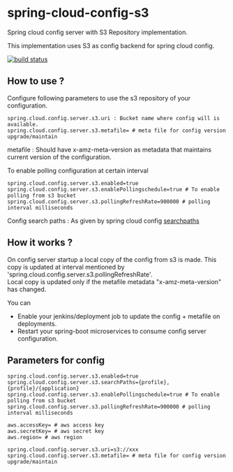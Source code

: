 # spring-cloud-config-s3
Spring cloud config server with S3 Repository implementation.

This implementation uses S3 as config backend for spring cloud config.

[![build status ](https://gitlab.com/salunkenagesh14/spring-cloud-config-s3/badges/master/pipeline.svg)](https://gitlab.com/salunkenagesh14/spring-cloud-config-s3/badges/master/pipeline.svg)

## How to use ?

Configure following parameters to use the s3 repository of your configuration.  

```
spring.cloud.config.server.s3.uri : Bucket name where config will is available.
spring.cloud.config.server.s3.metafile= # meta file for config version upgrade/maintain
```
metafile : Should have x-amz-meta-version as metadata that maintains current version of the configuration.

To enable polling configuration at certain interval

```
spring.cloud.config.server.s3.enabled=true
spring.cloud.config.server.s3.enablePollingschedule=true # To enable polling from s3 bucket
spring.cloud.config.server.s3.pollingRefreshRate=900000 # polling interval milliseconds
```

Config search paths : As given by spring cloud config [searchpaths](https://cloud.spring.io/spring-cloud-config/multi/multi__spring_cloud_config_server.html#_placeholders_in_git_search_paths)

## How it works ?
On config server startup a local copy of the config from s3 is made.
This copy is updated at interval mentioned by 'spring.cloud.config.server.s3.pollingRefreshRate'.  
Local copy is updated only if the metafile metadata "x-amz-meta-version" has changed.

You can
 - Enable your jenkins/deployment job to update the config + metafile on deployments.
 - Restart your spring-boot microservices to consume config server configuration.

## Parameters for config

```
spring.cloud.config.server.s3.enabled=true
spring.cloud.config.server.s3.searchPaths={profile},{profile}/{application}
spring.cloud.config.server.s3.enablePollingschedule=true # To enable polling from s3 bucket
spring.cloud.config.server.s3.pollingRefreshRate=900000 # polling interval milliseconds

aws.accessKey= # aws access key
aws.secretKey= # aws secret key
aws.region= # aws region

spring.cloud.config.server.s3.uri=s3://xxx
spring.cloud.config.server.s3.metafile= # meta file for config version upgrade/maintain
```